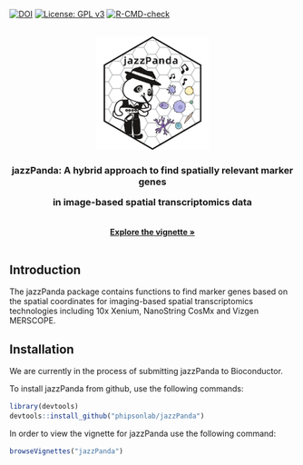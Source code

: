 <!-- badges: start -->
[![DOI](https://zenodo.org/badge/724929670.svg)](https://zenodo.org/doi/10.5281/zenodo.10360070)
[![License: GPL v3](https://img.shields.io/badge/License-GPLv3-blue.svg)](https://github.com/phipsonlab/jazzPanda/blob/main/LICENSE)
[![R-CMD-check](https://github.com/phipsonlab/jazzPanda/actions/workflows/R-CMD-check.yaml/badge.svg)](https://github.com/phipsonlab/jazzPanda/actions/workflows/R-CMD-check.yaml)
<!-- badges: end -->
<!-- PROJECT LOGO -->
<br />
<div align="center">
  <a href="https://github.com/github_username/repo_name">
    <img src="inst/images/jazzPanda_logo.png" alt="Logo" width="200" height="200">
  </a>

<h3 align="center">jazzPanda: A hybrid approach to find spatially relevant marker genes 
 
  in image-based spatial transcriptomics data </h3>

  <p align="center">
    <br />
    <a href="https://github.com/phipsonlab/jazzPanda/blob/main/vignettes/jazzPanda.Rmd"><strong>Explore the vignette »</strong></a>
    <br />
    <br />
  </p>
</div>

## Introduction

The jazzPanda package contains functions to find marker genes
based on the spatial coordinates for imaging-based spatial transcriptomics 
technologies including 10x Xenium, NanoString CosMx and Vizgen MERSCOPE. 


## Installation
We are currently in the process of submitting jazzPanda to Bioconductor. 

To install jazzPanda from github, use the following commands:

``` r
library(devtools)
devtools::install_github("phipsonlab/jazzPanda")
```

In order to view the vignette for jazzPanda use the following command:

``` r
browseVignettes("jazzPanda")
```
